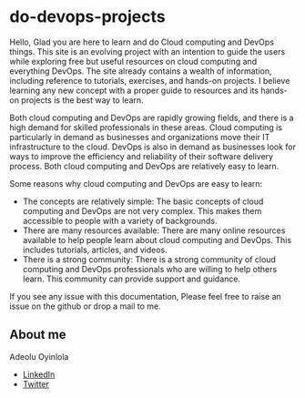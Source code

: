 # do-devops-projects

Hello,
Glad you are here to learn and do Cloud computing and DevOps things. This site is an evolving project with an intention to guide the users while exploring free but useful resources on cloud computing and everything DevOps. The site already contains a wealth of information, including reference to tutorials, exercises, and hands-on projects. I believe learning any new concept with a proper guide to resources and its hands-on projects is the best way to learn.

Both cloud computing and DevOps are rapidly growing fields, and there is a high demand for skilled professionals in these areas. Cloud computing is particularly in demand as businesses and organizations move their IT infrastructure to the cloud. DevOps is also in demand as businesses look for ways to improve the efficiency and reliability of their software delivery process. Both cloud computing and DevOps are relatively easy to learn.

Some reasons why cloud computing and DevOps are easy to learn:

- The concepts are relatively simple: The basic concepts of cloud computing and DevOps are not very complex. This makes them accessible to people with a variety of backgrounds.
- There are many resources available: There are many online resources available to help people learn about cloud computing and DevOps. This includes tutorials, articles, and videos.
- There is a strong community: There is a strong community of cloud computing and DevOps professionals who are willing to help others learn. This community can provide support and guidance.

If you see any issue with this documentation, Please feel free to raise an issue on the github or drop a mail to me.

## About me

Adeolu Oyinlola
- [LinkedIn](https://www.linkedin.com/in/deoluoyinlola/)
- [Twitter](https://twitter.com/deoluoyinlola)
